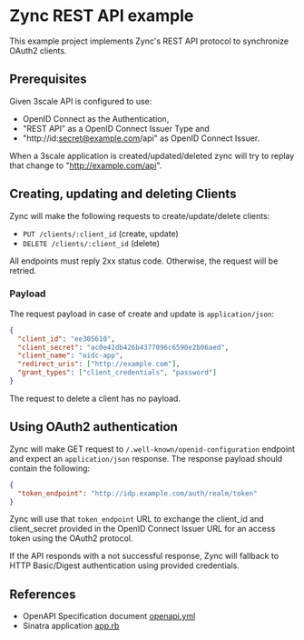# Zync REST API example

This example project implements Zync's REST API protocol to synchronize OAuth2 clients.

## Prerequisites

Given 3scale API is configured to use:
  * OpenID Connect as the Authentication,
  * "REST API" as a OpenID Connect Issuer Type and
  * "http://id:secret@example.com/api" as OpenID Connect Issuer.

When a 3scale application is created/updated/deleted zync will try to replay that change to "http://example.com/api".

## Creating, updating and deleting Clients

Zync will make the following requests to create/update/delete clients:

* `PUT /clients/:client_id` (create, update)
* `DELETE /clients/:client_id` (delete)

All endpoints must reply 2xx status code. Otherwise, the request will be retried.

### Payload

The request payload in case of create and update is `application/json`:

```json
{
  "client_id": "ee305610",
  "client_secret": "ac0e42db426b4377096c6590e2b06aed",
  "client_name": "oidc-app",
  "redirect_uris": ["http://example.com"],
  "grant_types": ["client_credentials", "password"]
}
```

The request to delete a client has no payload.

## Using OAuth2 authentication

Zync will make GET request to `/.well-known/openid-configuration` endpoint and expect an `application/json` response.
The response payload should contain the following: 

```json
{
  "token_endpoint": "http://idp.example.com/auth/realm/token"
}
```

Zync will use that `token_endpoint` URL to exchange the client_id and client_secret provided in the OpenID Connect Issuer URL 
for an access token using the OAuth2 protocol.

If the API responds with a not successful response, Zync will fallback to HTTP Basic/Digest authentication using provided credentials.
 
## References

* OpenAPI Specification document [openapi.yml](openapi.yml)
* Sinatra application [app.rb](app.rb) 
